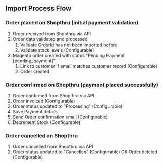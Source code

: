 ## Import Process Flow


### Order placed on Shopthru (initial payment validation)
1. Order received from Shopthru via API
2. Order data validated and processed
   1. Validate OrderId has not been imported before
   2. Validate stock levels (Configurable)
3. Magento order created with status "Pending Payment [pending_payment]"
   1. Link to customer if email matches customer record (Configurable)
   2. Order created

### Order confirmed on Shopthru (payment placed successfully)
1. Order confirmed from Shopthru via API
2. Order invoiced (Configurable)
3. Order status updated to "Processing" (Configurable)
4. Save Payment details
5. Send Order confirmation email (Configurable)
6. Decrement Stock (Configurable)

### Order cancelled on Shopthru
1. Order cancelled from Shopthru via API
2. Order status updated to "Cancelled" (Configurable) OR Order deleted (Configurable)

